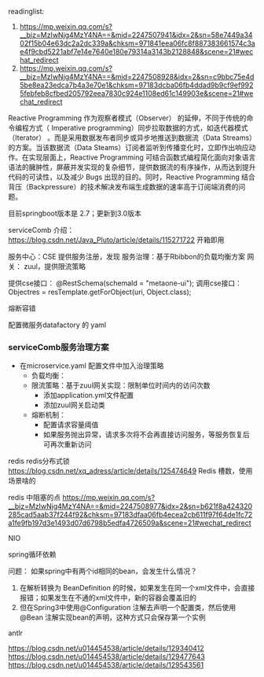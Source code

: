 readinglist:
1. https://mp.weixin.qq.com/s?__biz=MzIwNjg4MzY4NA==&mid=2247507941&idx=2&sn=58e7449a3402f15b04e63dc2a2dc339a&chksm=971841eea06fc8f887383661574c3ae4f9cbd5221abf7e14e7640e180e79314a3143b2128848&scene=21#wechat_redirect
2. https://mp.weixin.qq.com/s?__biz=MzIwNjg4MzY4NA==&mid=2247508928&idx=2&sn=c9bbc75e4d5be8ea23edca7b4a3e70e1&chksm=97183dcba06fb4ddad9b9cf9ef9925febfeb8cfbed205792eea7830c924e1108ed61c149903e&scene=21#wechat_redirect


Reactive Programming 作为观察者模式（Observer） 的延伸，不同于传统的命令编程方式（ Imperative programming）同步拉取数据的方式，如迭代器模式（Iterator） 。而是采用数据发布者同步或异步地推送到数据流（Data Streams）的方案。当该数据流（Data Steams）订阅者监听到传播变化时，立即作出响应动作。在实现层面上，Reactive Programming 可结合函数式编程简化面向对象语言语法的臃肿性，屏蔽并发实现的复杂细节，提供数据流的有序操作，从而达到提升代码的可读性，以及减少 Bugs 出现的目的。同时，Reactive Programming 结合背压（Backpressure）的技术解决发布端生成数据的速率高于订阅端消费的问题。


目前springboot版本是 2.7；更新到3.0版本


serviceComb 介绍： https://blog.csdn.net/Java_Pluto/article/details/115271722
开箱即用

服务中心：CSE 提供服务注册，发现
服务治理：基于Rbibbon的负载均衡方案
网关： zuul，提供限流策略

提供cse接口：
@RestSchema(schemaId = "metaone-ui");
调用cse接口：
Objectres = resTemplate.getForObject(uri, Object.class);


熔断容错

配置微服务datafactory 的 yaml

### serviceComb服务治理方案
- 在microservice.yaml 配置文件中加入治理策略
  - 负载均衡：
  - 限流策略：基于zuul网关实现：限制单位时间内的访问次数
    - 添加application.yml文件配置
    - 添加zuul网关启动类
  - 熔断机制：
    - 配置请求容量阈值
    - 如果服务抛出异常，请求多次将不会再直接访问服务，等服务恢复后可再次重新访问

redis
redis分布式锁
https://blog.csdn.net/xq_adress/article/details/125474649
Redis 槽数，使用场景啥的

redis 中阻塞的点
https://mp.weixin.qq.com/s?__biz=MzIwNjg4MzY4NA==&mid=2247508977&idx=2&sn=b621f8a424320285cad5aab37f244f92&chksm=97183dfaa06fb4ecea2cb611f97f64de1fc72a1fe9fb197d3e1493d07d6798b5edfa4726509a&scene=21#wechat_redirect

NIO


spring循环依赖

问题： 如果spring中有两个id相同的bean，会发生什么情况？
1. 在解析转换为 BeanDefinition 的时候，如果发生在同一个xml文件中，会直接报错；如果发生在不通的xml文件中，新的容器会覆盖旧的
2. 但在Spring3中使用@Configuration 注解去声明一个配置类，然后使用@Bean 注解实现bean的声明，这种方式只会保存第一个实例


antlr

https://blog.csdn.net/u014454538/article/details/129340412
https://blog.csdn.net/u014454538/article/details/129477643
https://blog.csdn.net/u014454538/article/details/129543561
